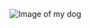 ![Image of my dog](https://s3.amazonaws.com/cdn-origin-etr.akc.org/wp-content/uploads/2017/11/12234558/Chinook-On-White-03.jpg)
